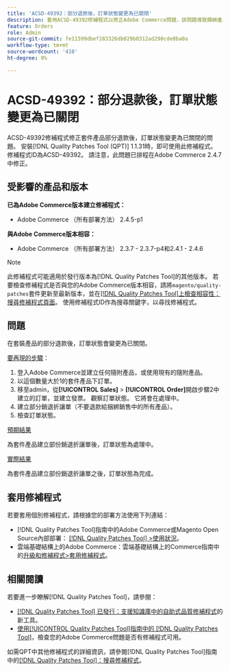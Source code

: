 ```yaml
---
title: 'ACSD-49392：部分退款後，訂單狀態變更為已關閉'
description: 套用ACSD-49392修補程式以修正Adobe Commerce問題，該問題導致捆綁產品的部分退款後，訂單狀態變更為已關閉。
feature: Orders
role: Admin
source-git-commit: fe11599dbef283326db029b0312ad290cde0ba0a
workflow-type: tm+mt
source-wordcount: '410'
ht-degree: 0%

---
```


# ACSD-49392：部分退款後，訂單狀態變更為已關閉

ACSD-49392修補程式修正套件產品部分退款後，訂單狀態變更為已關閉的問題。 安裝[!DNL Quality Patches Tool (QPT)] 1.1.31時，即可使用此修補程式。 修補程式ID為ACSD-49392。 請注意，此問題已排程在Adobe Commerce 2.4.7中修正。

## 受影響的產品和版本

**已為Adobe Commerce版本建立修補程式：**

* Adobe Commerce （所有部署方法） 2.4.5-p1

**與Adobe Commerce版本相容：**

* Adobe Commerce （所有部署方法） 2.3.7 - 2.3.7-p4和2.4.1 - 2.4.6

>[!NOTE]
>
>此修補程式可能適用於發行版本為[!DNL Quality Patches Tool]的其他版本。 若要檢查修補程式是否與您的Adobe Commerce版本相容，請將`magento/quality-patches`套件更新至最新版本，並在[[!DNL Quality Patches Tool]上檢查相容性：搜尋修補程式頁面](https://experienceleague.adobe.com/tools/commerce-quality-patches/index.html)。 使用修補程式ID作為搜尋關鍵字，以尋找修補程式。

## 問題

在套裝產品的部分退款後，訂單狀態會變更為已關閉。

<u>要再現的步驟</u>：

1. 登入Adobe Commerce並建立任何隨附產品，或使用現有的隨附產品。
1. 以這個數量大於1的套件產品下訂單。
1. 移至admin，從&#x200B;**[!UICONTROL Sales]** > **[!UICONTROL Order]**&#x200B;開啟步驟2中建立的訂單，並建立發票。 觀察訂單狀態。 它將會在處理中。
1. 建立部分銷退折讓單（不要退款給捆綁銷售中的所有產品）。
1. 檢查訂單狀態。

<u>預期結果</u>

為套件產品建立部份銷退折讓單後，訂單狀態為處理中。

<u>實際結果</u>

為套件產品建立部份銷退折讓單之後，訂單狀態為完成。

## 套用修補程式

若要套用個別修補程式，請根據您的部署方法使用下列連結：

* [!DNL Quality Patches Tool]指南中的Adobe Commerce或Magento Open Source內部部署： [[!DNL Quality Patches Tool] >使用狀況](/help/tools/quality-patches-tool/usage.md)。
* 雲端基礎結構上的Adobe Commerce：雲端基礎結構上的Commerce指南中的[升級和修補程式>套用修補程式](https://experienceleague.adobe.com/docs/commerce-cloud-service/user-guide/develop/upgrade/apply-patches.html)。

## 相關閱讀

若要進一步瞭解[!DNL Quality Patches Tool]，請參閱：

* [[!DNL Quality Patches Tool] 已發行：支援知識庫中的自助式品質修補程式](https://experienceleague.adobe.com/en/docs/commerce-knowledge-base/kb/announcements/commerce-announcements/magento-quality-patches-released-new-tool-to-self-serve-quality-patches)的新工具。
* [使用[!UICONTROL Quality Patches Tool]指南中的 [!DNL Quality Patches Tool]](/help/tools/quality-patches-tool/patches-available-in-qpt/check-patch-for-magento-issue-with-magento-quality-patches.md)，檢查您的Adobe Commerce問題是否有修補程式可用。


如需QPT中其他修補程式的詳細資訊，請參閱[!DNL Quality Patches Tool]指南中的[[!DNL Quality Patches Tool]：搜尋修補程式](https://experienceleague.adobe.com/tools/commerce-quality-patches/index.html)。
